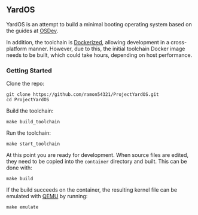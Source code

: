 ## YardOS

YardOS is an attempt to build a minimal booting operating system based on the guides at [OSDev](https://wiki.osdev.org).

In addition, the toolchain is [Dockerized](https://www.docker.com/), allowing development in a cross-platform manner. However, due to this, the initial toolchain Docker image needs to be built, which could take hours, depending on host performance.

### Getting Started

Clone the repo:
```
git clone https://github.com/ramon54321/ProjectYardOS.git
cd ProjectYardOS
```

Build the toolchain:
```
make build_toolchain
```

Run the toolchain:
```
make start_toolchain
```

At this point you are ready for development. When source files are edited, they need to be copied into the `container` directory and built. This can be done with:
```
make build 
```

If the build succeeds on the container, the resulting kernel file can be emulated with [QEMU](https://www.qemu.org/) by running:
```
make emulate
```
